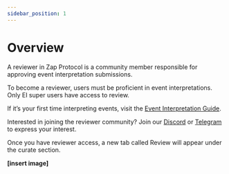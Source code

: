 ```yaml
---
sidebar_position: 1
---
```


# Overview

A reviewer in Zap Protocol is a community member responsible for approving event interpretation submissions.

To become a reviewer, users must be proficient in event interpretations. Only EI super users have access to review.

If it’s your first time interpreting events, visit the [Event Interpretation Guide](docs/Interpretation/event-interpretation/overview.md).

Interested in joining the reviewer community? Join our [Discord](https://zapper.xyz/discord) or [Telegram](https://t.me/+mAVxPRsA7bE3ZDkx) to express your interest.

Once you have reviewer access, a new tab called Review will appear under the curate section.

**[insert image]**
